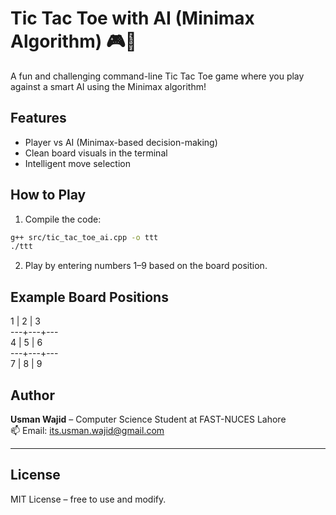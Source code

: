
# Tic Tac Toe with AI (Minimax Algorithm) 🎮🤖

A fun and challenging command-line Tic Tac Toe game where you play against a smart AI using the Minimax algorithm!

## Features
- Player vs AI (Minimax-based decision-making)
- Clean board visuals in the terminal
- Intelligent move selection

## How to Play
1. Compile the code:
```bash
g++ src/tic_tac_toe_ai.cpp -o ttt
./ttt
```
2. Play by entering numbers 1–9 based on the board position.

## Example Board Positions

 1 | 2 | 3  
---+---+---  
 4 | 5 | 6  
---+---+---  
 7 | 8 | 9  

## Author
**Usman Wajid** – Computer Science Student at FAST-NUCES Lahore  
📫 Email: its.usman.wajid@gmail.com

---

## License
MIT License – free to use and modify.
